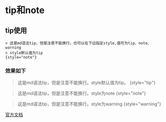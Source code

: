 # tip和note

## tip使用

```
> 这是md语法tip，但是注意不能换行。也可以在下边指定style,值可为tip、note、warning
> style默认值为tip
{style="note"}
```
### 效果如下

> 这是md语法tip，但是注意不能换行。style默认值为tip。
{style="tip"}


> 这是md语法tip，但是注意不能换行。style为note
{style="note"}


> 这是md语法tip，但是注意不能换行。style为warning
{style="warning"}



<seealso>
    <category ref="external">
        <a href="https://www.jetbrains.com/help/writerside/admonitions.html">官方文档</a>
    </category>
</seealso>